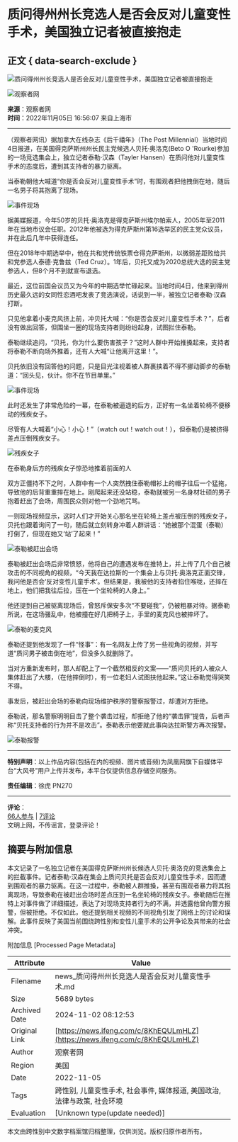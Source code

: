 # 质问得州州长竞选人是否会反对儿童变性手术，美国独立记者被直接抱走

## 正文 { data-search-exclude }


![质问得州州长竞选人是否会反对儿童变性手术，美国独立记者被直接抱走](https://d.ifengimg.com/w121_h75_q90/x0.ifengimg.com/res/2022/B3965E6CB6B46B3738DCD7F380B0C55F4889E58D_size4729_w639_h359.gif)

![观察者网](https://d.ifengimg.com/q100/img1.ugc.ifeng.com/newugc/20200405/16/wemedia/874b68a41191f328babce0e8ff4dbdc366a0dba9_size63_w200_h200.png)

**来源**：观察者网  
**时间**：2022年11月05日 16:56:07 来自上海市  

---

（观察者网讯）据加拿大在线杂志《后千禧年》（The Post Millennial）当地时间4日报道，在美国得克萨斯州州长民主党候选人贝托·奥洛克(Beto O 'Rourke)参加的一场竞选集会上，独立记者泰勒·汉森（Tayler Hansen）在质问他对儿童变性手术的态度后，遭到其支持者的暴力驱离。

当泰勒朝他大喊道“你是否会反对儿童变性手术”时，有围观者把他拽倒在地，随后一名男子将其抱离了现场。

![事件现场](http://x0.ifengimg.com/res/2022/B3965E6CB6B46B3738DCD7F380B0C55F4889E58D_size4729_w639_h359.gif)

据美媒报道，今年50岁的贝托·奥洛克是得克萨斯州埃尔帕索人，2005年至2011年在当地市议会任职。2012年他被选为得克萨斯州第16选举区的民主党众议员，并在此后几年中获得连任。

但在2018年中期选举中，他在共和党传统铁票仓得克萨斯州，以微弱差距败给共和党参选人泰德·克鲁兹（Ted Cruz）。1年后，贝托又成为2020总统大选的民主党参选人，但8个月不到就宣布退选。

最近，这位前国会议员又为今年的中期选举忙碌起来。当地时间4日，他来到得州历史最久远的女同性恋酒吧发表了竞选演说，话说到一半，被独立记者泰勒·汉森打断。

只见他拿着小麦克风挤上前，冲贝托大喊：“你是否会反对儿童变性手术？”，后者没有做出回答，但围坐一圈的现场支持者则纷纷起身，试图拦住泰勒。

泰勒继续追问，“贝托，你为什么要伤害孩子？”这时人群中开始推搡起来，支持者将泰勒不断向场外推着，还有人大喊“让他离开这里！”。

贝托依旧没有回答他的问题，只是目光注视着被人群裹挟着不得不挪动脚步的泰勒道：“回头见，伙计。你不在节目单里。”

![事件现场](http://x0.ifengimg.com/res/2022/7C7E8CE65800FE807B7A221EB61D8F683FDDE60C_size4626_w639_h359.gif)

此时还发生了非常危险的一幕，在泰勒被逼退的后方，正好有一名坐着轮椅不便移动的残疾女子。

尽管有人大喊着“小心！小心！”（watch out！watch out！），但泰勒仍是被挤得差点压倒残疾女子。

![残疾女子](http://x0.ifengimg.com/res/2022/8D427EF1B70D3D0B89F4E056EAE5FDB23C8E3B21_size2134_w1475_h813.png)

在泰勒身后方的残疾女子惊恐地推着前面的人

双方正僵持不下之时，人群中有一个人突然拽住泰勒帽衫上的帽子往后一个猛拖，导致他的后背重重摔在地上。刚爬起来还没站稳，泰勒就被另一名身材壮硕的男子抱着赶出了会场，周围民众则对他一个劲地咒骂。

一则现场视频显示，这时人们才开始关心那名坐在轮椅上差点被压倒的残疾女子，贝托也跟着询问了一句，随后就立刻转身冲着人群讲话：“她被那个混蛋（泰勒）打倒了，但现在她又‘站’了起来！”

![泰勒被赶出会场](http://x0.ifengimg.com/res/2022/1D015B272CA9A428AF38C3E8E1380FDADC68F609_size3603_w639_h359.gif)

泰勒被赶出会场后非常愤怒，他将自己的遭遇发布在推特上，并上传了几个自己被攻击的不同视角的视频，“今天我在达拉斯的一个集会上与贝托·奥洛克正面交锋，我问他是否会‘反对变性儿童手术’。但结果是，我被他的支持者掐住喉咙，还摔在地上，他们把我往后拉，压在一个坐轮椅的人身上。”

他还提到自己被驱离现场后，曾怒斥保安多次“不要碰我”，仍被粗暴对待。据泰勒所说，在这场骚乱中，他被撞在好几把椅子上，手里的麦克风也被摔坏了。

![泰勒的麦克风](http://x0.ifengimg.com/res/2022/57ED767515E830D33E0FD7D84C65912EE3D0E38B_size521_w747_h608.png)

泰勒还提到他发现了一件“怪事”：有一名网友上传了另一些视角的视频，并写道“质问男子被击倒在地”，但没多久就删除了。

当对方重新发布时，那人却配上了一个截然相反的文案——“质问贝托的人被众人集体赶出了大楼，（在他摔倒时），有一位老妇人试图扶他起来。”这让泰勒觉得哭笑不得。

事发后，被赶出会场的泰勒向现场维护秩序的警察报警过，却遭对方拒绝。

泰勒说，那名警察明明目击了整个袭击过程，却拒绝了他的“袭击罪”提告，后者声称“贝托支持者的行为并不是攻击”。泰勒表示他要就此事向达拉斯警方再次报警。

![泰勒报警](http://x0.ifengimg.com/res/2022/765C313C074AD9C8254AA84CCAF870FC13047B13_size539_w751_h635.png)

---

**特别声明**：以上作品内容(包括在内的视频、图片或音频)为凤凰网旗下自媒体平台“大风号”用户上传并发布，本平台仅提供信息存储空间服务。

**责任编辑**：徐虎 PN270

---

**评论**：  
[66人参与](https://gentie.ifeng.com/c/comment/8KhEQULmHLZ) | [7评论](https://gentie.ifeng.com/c/comment/8KhEQULmHLZ)   
文明上网，不传谣言，登录评论！

## 摘要与附加信息

<!-- tcd_abstract -->
本文记录了一名独立记者在美国得克萨斯州州长候选人贝托·奥洛克的竞选集会上的拦截事件。记者泰勒·汉森在集会上质问贝托是否会反对儿童变性手术，因而遭到围观者的暴力驱离。在这一过程中，泰勒被人群推搡，甚至有围观者暴力将其抱离现场，导致泰勒在被赶出会场时差点压到一名坐轮椅的残疾女子。泰勒随后在推特上对事件做了详细描述，表达了对现场支持者行为的不满，并透露他曾向警方报警，但被拒绝。不仅如此，他还提到相关视频的不同视角引发了网络上的讨论和误解。此事件反映了美国当前围绕跨性别和变性儿童手术的公开争论及其带来的社会冲突。
<!-- tcd_abstract_end -->

附加信息 [Processed Page Metadata]

| Attribute       | Value                                  |
|-----------------|----------------------------------------|
| Filename        | news_质问得州州长竞选人是否会反对儿童变性手术.md                             |
| Size            | 5689 bytes                           |
| Archived Date   | 2024-11-02 08:12:53                             |
| Original Link   | [https://news.ifeng.com/c/8KhEQULmHLZ](https://news.ifeng.com/c/8KhEQULmHLZ)                       |
| Author          | 观察者网                               |
| Region          | 美国                               |
| Date            | 2022-11-05                                 |
| Tags            | 跨性别, 儿童变性手术, 社会事件, 媒体报道, 美国政治, 法律与政策, 社会环境                                 |
| Evaluation            | [Unknown type(update needed)]                                 |
<!-- tcd_table_end -->

本文由跨性别中文数字档案馆归档整理，仅供浏览。版权归原作者所有。
